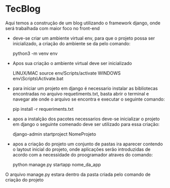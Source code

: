 # TecBlog

Aqui temos a construção de um blog utilizando o framework django, onde será trabalhada com maior foco no front-end

* deve-se criar um ambiente virtual env, para que o projeto possa ser inicializado, a criação do ambiente se da pelo comando:

    python3 -m venv env

* Apos sua criação o ambiente virtual deve ser inicializado 

    LINUX/MAC source env/Scripts/activate               WINDOWS  env\Scripts\Activate.bat

* para iniciar um projeto em django é necessario instalar as bibliotecas encontradas no arquivo requetiments.txt, basta abrir o terminal e navegar ate onde o arquivo se encontra e executar o seguinte comando:

    pip install -r requeriments.txt

* apos a instalção dos pacotes necessarios deve-se inicializar o projeto em django o seguinte comenado deve ser utilizado para essa criação:
    
    django-admin startproject NomeProjeto

* apos a criação do projeto um conjunto de pastas ira aparecer contendo o laytout inicial do projeto, onde aplicações serão introduzidas de acordo com a necessidade do proogramador atraves do comando:

    python manage.py startapp nome_da_app

O arquivo manage.py estara dentro da pasta criada pelo comando de criação do projeto
